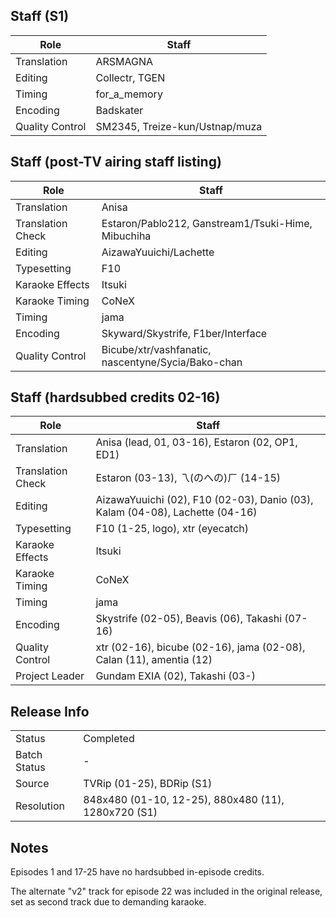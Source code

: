 ## Staff (S1)

| Role              | Staff                          |
|-------------------|--------------------------------|
| Translation       | ARSMAGNA                       |
| Editing           | Collectr, TGEN                 |
| Timing            | for_a_memory                   |
| Encoding          | Badskater                      |
| Quality Control   | SM2345, Treize-kun/Ustnap/muza |

## Staff (post-TV airing staff listing)

| Role              | Staff                                              |
|-------------------|----------------------------------------------------|
| Translation       | Anisa                                              |
| Translation Check | Estaron/Pablo212, Ganstream1/Tsuki-Hime, Mibuchiha |
| Editing           | AizawaYuuichi/Lachette                             |
| Typesetting       | F10                                                |
| Karaoke Effects   | Itsuki                                             |
| Karaoke Timing    | CoNeX                                              |
| Timing            | jama                                               |
| Encoding          | Skyward/Skystrife, F1ber/Interface                 |
| Quality Control   | Bicube/xtr/vashfanatic, nascentyne/Sycia/Bako-chan |

## Staff (hardsubbed credits 02-16)

| Role              | Staff                                                                        |
|-------------------|------------------------------------------------------------------------------|
| Translation       | Anisa (lead, 01, 03-16), Estaron (02, OP1, ED1)                              |
| Translation Check | Estaron (03-13), 乁(のへの)ㄏ (14-15)                                           |
| Editing           | AizawaYuuichi (02), F10 (02-03), Danio (03), Kalam (04-08), Lachette (04-16) |
| Typesetting       | F10 (1-25, logo), xtr (eyecatch)                                             |
| Karaoke Effects   | Itsuki                                                                       |
| Karaoke Timing    | CoNeX                                                                        |
| Timing            | jama                                                                         |
| Encoding          | Skystrife (02-05), Beavis (06), Takashi (07-16)                              |
| Quality Control   | xtr (02-16), bicube (02-16), jama (02-08), Calan (11), amentia (12)          |
| Project Leader    | Gundam EXIA (02), Takashi (03-)                                              |

## Release Info

|              |                                                     |
|--------------|-----------------------------------------------------|
| Status       | Completed                                           |
| Batch Status | -                                                   |
| Source       | TVRip (01-25), BDRip (S1)                           |
| Resolution   | 848x480 (01-10, 12-25), 880x480 (11), 1280x720 (S1) |

## Notes

Episodes 1 and 17-25 have no hardsubbed in-episode credits.

The alternate "v2" track for episode 22 was included in the original release, set as second track due to demanding karaoke.

